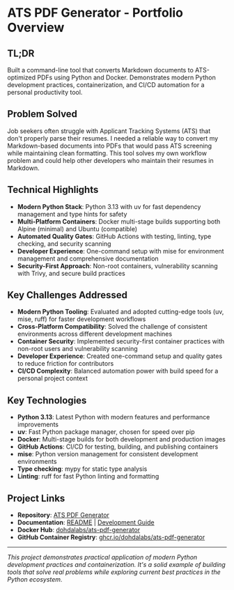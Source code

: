# ATS PDF Generator - Portfolio Overview

## TL;DR
Built a command-line tool that converts Markdown documents to ATS-optimized PDFs using Python and Docker. Demonstrates modern Python development practices, containerization, and CI/CD automation for a personal productivity tool.

## Problem Solved
Job seekers often struggle with Applicant Tracking Systems (ATS) that don't properly parse their resumes. I needed a reliable way to convert my Markdown-based documents into PDFs that would pass ATS screening while maintaining clean formatting. This tool solves my own workflow problem and could help other developers who maintain their resumes in Markdown.

## Technical Highlights
- **Modern Python Stack**: Python 3.13 with uv for fast dependency management and type hints for safety
- **Multi-Platform Containers**: Docker multi-stage builds supporting both Alpine (minimal) and Ubuntu (compatible)
- **Automated Quality Gates**: GitHub Actions with testing, linting, type checking, and security scanning
- **Developer Experience**: One-command setup with mise for environment management and comprehensive documentation
- **Security-First Approach**: Non-root containers, vulnerability scanning with Trivy, and secure build practices

## Key Challenges Addressed

- **Modern Python Tooling**: Evaluated and adopted cutting-edge tools (uv, mise, ruff) for faster development workflows
- **Cross-Platform Compatibility**: Solved the challenge of consistent environments across different development machines
- **Container Security**: Implemented security-first container practices with non-root users and vulnerability scanning
- **Developer Experience**: Created one-command setup and quality gates to reduce friction for contributors
- **CI/CD Complexity**: Balanced automation power with build speed for a personal project context

## Key Technologies
- **Python 3.13**: Latest Python with modern features and performance improvements
- **uv**: Fast Python package manager, chosen for speed over pip
- **Docker**: Multi-stage builds for both development and production images
- **GitHub Actions**: CI/CD for testing, building, and publishing containers
- **mise**: Python version management for consistent development environments
- **Type checking**: mypy for static type analysis
- **Linting**: ruff for fast Python linting and formatting

## Project Links
- **Repository**: [ATS PDF Generator](https://github.com/dohdalabs/ats-pdf-generator)
- **Documentation**: [README](README.md) | [Development Guide](DEVELOPMENT.md)
- **Docker Hub**: [dohdalabs/ats-pdf-generator](https://hub.docker.com/r/dohdalabs/ats-pdf-generator)
- **GitHub Container Registry**: [ghcr.io/dohdalabs/ats-pdf-generator](https://ghcr.io/dohdalabs/ats-pdf-generator)

---

*This project demonstrates practical application of modern Python development practices and containerization. It's a solid example of building tools that solve real problems while exploring current best practices in the Python ecosystem.*
